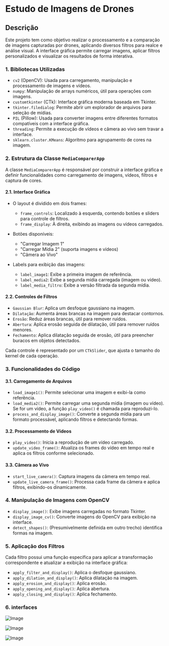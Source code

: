 # Estudo de Imagens de Drones

## Descrição

Este projeto tem como objetivo realizar o processamento e a comparação de imagens capturadas por drones, aplicando diversos filtros para realce e análise visual. A interface gráfica permite carregar imagens, aplicar filtros personalizados e visualizar os resultados de forma interativa.

### 1. Bibliotecas Utilizadas
- `cv2` (OpenCV): Usada para carregamento, manipulação e processamento de imagens e vídeos.
- `numpy`: Manipulação de arrays numéricos, útil para operações com imagens.
- `customtkinter` (CTk): Interface gráfica moderna baseada em Tkinter.
- `tkinter.filedialog`: Permite abrir um explorador de arquivos para seleção de mídias.
- `PIL` (Pillow): Usada para converter imagens entre diferentes formatos compatíveis com a interface gráfica.
- `threading`: Permite a execução de vídeos e câmera ao vivo sem travar a interface.
- `sklearn.cluster.KMeans`: Algoritmo para agrupamento de cores na imagem.

### 2. Estrutura da Classe `MediaComparerApp`
A classe `MediaComparerApp` é responsável por construir a interface gráfica e definir funcionalidades como carregamento de imagens, vídeos, filtros e captura de cores.

#### 2.1. Interface Gráfica
- O layout é dividido em dois frames:
  - `frame_controls`: Localizado à esquerda, contendo botões e sliders para controle de filtros.
  - `frame_display`: À direita, exibindo as imagens ou vídeos carregados.

- Botões disponíveis:
  - "Carregar Imagem 1"
  - "Carregar Mídia 2" (suporta imagens e vídeos)
  - "Câmera ao Vivo"

- Labels para exibição das imagens:
  - `label_image1`: Exibe a primeira imagem de referência.
  - `label_media2`: Exibe a segunda mídia carregada (imagem ou vídeo).
  - `label_media_filtro`: Exibe a versão filtrada da segunda mídia.

#### 2.2. Controles de Filtros
- `Gaussian Blur`: Aplica um desfoque gaussiano na imagem.
- `Dilatação`: Aumenta áreas brancas na imagem para destacar contornos.
- `Erosão`: Reduz áreas brancas, útil para remover ruídos.
- `Abertura`: Aplica erosão seguida de dilatação, útil para remover ruídos menores.
- `Fechamento`: Aplica dilatação seguida de erosão, útil para preencher buracos em objetos detectados.

Cada controle é representado por um `CTkSlider`, que ajusta o tamanho do kernel de cada operação.

### 3. Funcionalidades do Código
#### 3.1. Carregamento de Arquivos
- `load_image1()`: Permite selecionar uma imagem e exibi-la como referência.
- `load_media2()`: Permite carregar uma segunda mídia (imagem ou vídeo). Se for um vídeo, a função `play_video()` é chamada para reproduzi-lo.
- `process_and_display_image()`: Converte a segunda mídia para um formato processável, aplicando filtros e detectando formas.

#### 3.2. Processamento de Vídeos
- `play_video()`: Inicia a reprodução de um vídeo carregado.
- `update_video_frame()`: Atualiza os frames do vídeo em tempo real e aplica os filtros conforme selecionado.

#### 3.3. Câmera ao Vivo
- `start_live_camera()`: Captura imagens da câmera em tempo real.
- `update_live_camera_frame()`: Processa cada frame da câmera e aplica filtros, exibindo-os dinamicamente.

### 4. Manipulação de Imagens com OpenCV
- `display_image()`: Exibe imagens carregadas no formato Tkinter.
- `display_image_cv()`: Converte imagens do OpenCV para exibição na interface.
- `detect_shapes()`: (Presumivelmente definida em outro trecho) identifica formas na imagem.

### 5. Aplicação dos Filtros
Cada filtro possui uma função específica para aplicar a transformação correspondente e atualizar a exibição na interface gráfica:
- `apply_filter_and_display()`: Aplica o desfoque gaussiano.
- `apply_dilation_and_display()`: Aplica dilatação na imagem.
- `apply_erosion_and_display()`: Aplica erosão.
- `apply_opening_and_display()`: Aplica abertura.
- `apply_closing_and_display()`: Aplica fechamento.

### 6. interfaces

![Image](https://github.com/user-attachments/assets/0f9c186c-dbf0-4ddc-ae66-ad9aaaab514b)

![Image](https://github.com/user-attachments/assets/0b9cc84d-64f1-460a-8066-aadb02ff08bb)

![Image](https://github.com/user-attachments/assets/a3a717fe-8455-46cb-a057-01a0bfc50fed)


